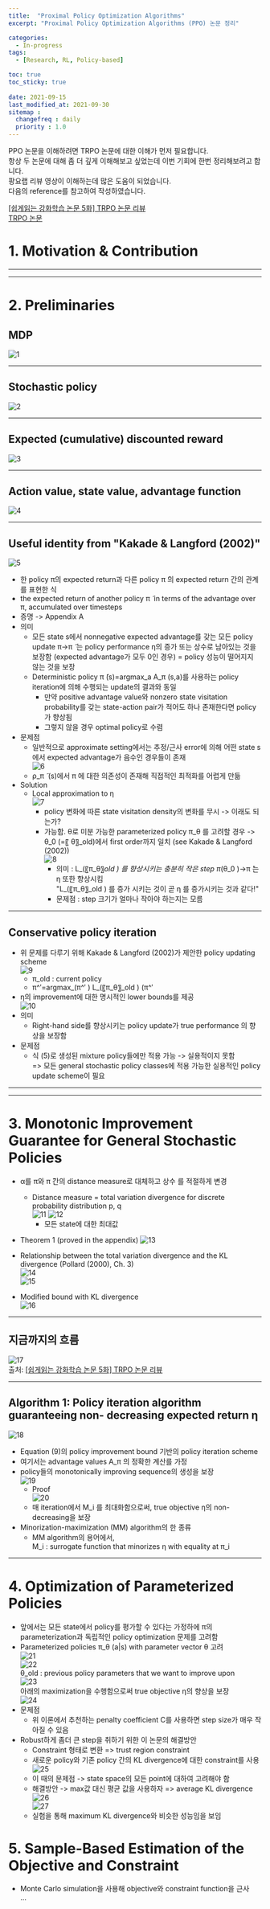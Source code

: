 ```yaml
---
title:  "Proximal Policy Optimization Algorithms"
excerpt: "Proximal Policy Optimization Algorithms (PPO) 논문 정리"

categories:
  - In-progress
tags:
  - [Research, RL, Policy-based]

toc: true
toc_sticky: true
 
date: 2021-09-15
last_modified_at: 2021-09-30
sitemap :
  changefreq : daily
  priority : 1.0
---
```


PPO 논문을 이해하려면 TRPO 논문에 대한 이해가 먼저 필요합니다.  
항상 두 논문에 대해 좀 더 깊게 이해해보고 싶었는데 이번 기회에 한번 정리해보려고 합니다.    
팡요랩 리뷰 영상이 이해하는데 많은 도움이 되었습니다.   
다음의 reference를 참고하여 작성하였습니다.

[[쉽게읽는 강화학습 논문 5화] TRPO 논문 리뷰](https://www.youtube.com/watch?v=XBO4oPChMfI&t=3268s)    
[TRPO 논문](https://arxiv.org/abs/1502.05477)

# 1. Motivation & Contribution

---
---

# 2. Preliminaries
## MDP
![1](https://user-images.githubusercontent.com/17296297/133378285-c8df6fc8-4087-4455-9ab7-d60c39a4eb42.png)

---

## Stochastic policy
![2](https://user-images.githubusercontent.com/17296297/133378284-849f68f6-70d8-489a-9c50-3758da605a22.png)

---

## Expected (cumulative) discounted reward
![3](https://user-images.githubusercontent.com/17296297/133378282-f0b327ea-6223-43dd-8b2b-6de486e1910c.png)

---

## Action value, state value, advantage function
![4](https://user-images.githubusercontent.com/17296297/133378280-4a8e3437-8c49-4e07-aebc-7c5cb56748a2.png)

---

## Useful identity from "Kakade & Langford (2002)"
![5](https://user-images.githubusercontent.com/17296297/133378277-26b76044-f0ce-4c5b-a9cf-a10cc2cf3a3d.png)
* 한 policy π의 expected return과 다른 policy π ̃의 expected return 간의 관계를 표현한 식
* the expected return of another policy π ̃  in terms of the advantage over π, accumulated over timesteps
* 증명 -> Appendix A
* 의미
  * 모든 state s에서 nonnegative expected advantage를 갖는 모든 policy update π→π ̃  는 policy performance η의 증가 또는 상수로 남아있는 것을 보장함 (expected advantage가 모두 0인 경우) = policy 성능이 떨어지지 않는 것을 보장    
  * Deterministic policy π ̃(s)=argmax_a A_π (s,a)를 사용하는 policy iteration에 의해 수행되는 update의 결과와 동일
    * 만약 positive advantage value와 nonzero state visitation probability를 갖는 state-action pair가 적어도 하나 존재한다면 policy가 향상됨
    * 그렇지 않을 경우 optimal policy로 수렴
* 문제점
  * 일반적으로 approximate setting에서는 추정/근사 error에 의해 어떤 state s에서 expected advantage가 음수인 경우들이 존재    
  ![6](https://user-images.githubusercontent.com/17296297/133378275-5bf9667b-4fda-4f16-904f-b3fde85c234c.png)
  * ρ_π ̃  (s)에서 π ̃에 대한 의존성이 존재해 직접적인 최적화를 어렵게 만듦
* Solution
  * Local approximation to η    
    ![7](https://user-images.githubusercontent.com/17296297/133378274-264562cf-be65-4173-a16e-03538a644e9d.png)
    * policy 변화에 따른 state visitation density의 변화를 무시 -> 이래도 되는가? 
    * 가능함. θ로 미분 가능한 parameterized policy π_θ 를 고려할 경우 -> θ_0 (=〖 θ〗_old)에서 first order까지 일치 (see Kakade & Langford (2002))    
    ![8](https://user-images.githubusercontent.com/17296297/133378272-c25da6c6-cb80-4d5a-86da-45d4105423e7.png)
      * 의미 : L_(〖π_θ〗_old ) 를 향상시키는 충분히 작은 step π_(θ_0 )→π ̃는 η 또한 향상시킴    
      "L_(〖π_θ〗_old ) 를 증가 시키는 것이 곧 η 를 증가시키는 것과 같다!"
      * 문제점 : step 크기가 얼마나 작아야 하는지는 모름

---

## Conservative policy iteration
* 위 문제를 다루기 위해 Kakade & Langford (2002)가 제안한 policy updating scheme    
  ![9](https://user-images.githubusercontent.com/17296297/133378268-3f09ed77-bdd4-4dfa-be3c-400cf919eacd.png)
  * π_old  : current policy
  * π^′=argmax_(π^′ ) L_(〖π_θ〗_old ) (π^′
* η의 improvement에 대한 명시적인 lower bounds를 제공   
  ![10](https://user-images.githubusercontent.com/17296297/133378266-51dc2e26-35fc-411a-bb84-f6c947ab5ea7.png)
* 의미
  * Right-hand side를 향상시키는 policy update가 true performance 의 향상을 보장함
* 문제점
  * 식 (5)로 생성된 mixture policy들에만 적용 가능 -> 실용적이지 못함   
  => 모든 general stochastic policy classes에 적용 가능한 실용적인 policy update scheme이 필요

---
---

# 3. Monotonic Improvement Guarantee for General Stochastic Policies
* α를 π와 π ̃간의 distance measure로 대체하고 상수 를 적절하게 변경
  * Distance measure = total variation divergence for discrete probability distribution p, q  
  ![11](https://user-images.githubusercontent.com/17296297/133378263-024a308d-cb4a-4ee9-ba11-2547c0c81319.png)
  ![12](https://user-images.githubusercontent.com/17296297/133378260-06dbacd6-c7c2-4b68-859b-32fcf65aebd2.png)
    * 모든 state에 대한 최대값 
* Theorem 1 (proved in the appendix)
![13](https://user-images.githubusercontent.com/17296297/133378259-1f2b38a1-a7a9-4c1a-a885-ca024b7a958d.png)

* Relationship between the total variation divergence and the KL divergence (Pollard (2000), Ch. 3)   
![14](https://user-images.githubusercontent.com/17296297/133378258-97b2cbfb-1c6c-499c-8995-14f711cd4a1a.png)    
![15](https://user-images.githubusercontent.com/17296297/133378256-352f5ef7-c579-4205-99a7-36b70e73bac8.png)

* Modified bound with KL divergence   
![16](https://user-images.githubusercontent.com/17296297/133378254-dbe09313-53b6-4e90-b6ef-34ad4e46eb31.png)

---

## 지금까지의 흐름
![17](https://user-images.githubusercontent.com/17296297/133378252-68a94bd0-9d74-48cf-bf90-02010c9feac7.png)    
출처: [[쉽게읽는 강화학습 논문 5화] TRPO 논문 리뷰](https://www.youtube.com/watch?v=XBO4oPChMfI&t=3268s)

---

## Algorithm 1: Policy iteration algorithm guaranteeing non- decreasing expected return η
![18](https://user-images.githubusercontent.com/17296297/133378251-64ff33ee-201c-415e-ae75-9e4a99f35efa.png)    
* Equation (9)의 policy improvement bound 기반의 policy iteration scheme
* 여기서는 advantage values A_π 의 정확한 계산를 가정
* policy들의 monotonically improving sequence의 생성을 보장   
  ![19](https://user-images.githubusercontent.com/17296297/133378250-151d4f90-d312-47fe-87fc-0cb0553addf1.png)
  * Proof   
  ![20](https://user-images.githubusercontent.com/17296297/133378249-854668a3-4f66-432f-a24f-68fdf0d35fe0.png)
  * 매 iteration에서 M_i 를 최대화함으로써, true objective η의 non-decreasing을 보장
* Minorization-maximization (MM) algorithm의 한 종류
  * MM algorithm의 용어에서,    
    M_i  : surrogate function that minorizes η with equality at π_i



---

# 4. Optimization of Parameterized Policies
* 앞에서는 모든 state에서 policy를 평가할 수 있다는 가정하에 π의 parameterization과 독립적인 policy optimization 문제를 고려함
* Parameterized policies π_θ (a|s) with parameter vector θ 고려   
  ![21](https://user-images.githubusercontent.com/17296297/133378248-2895607a-a985-487b-a075-5d3af025c1a7.png)    
  ![22](https://user-images.githubusercontent.com/17296297/133378246-88ecbf01-77b3-48e3-91db-bf08d0e2a2c3.png)    
  θ_old  : previous policy parameters that we want to improve upon    
  ![23](https://user-images.githubusercontent.com/17296297/133378243-a0a3b1c2-744b-4862-8a1e-5bfd0f5233a4.png)    
 	아래의 maximization을 수행함으로써 true objective η의 향상을 보장   
  ![24](https://user-images.githubusercontent.com/17296297/133378242-cc1d861c-0bb4-4f99-9ce9-da64ba4378b4.png)
* 문제점
  * 위 이론에서 추천하는 penalty coefficient C를 사용하면 step size가 매우 작아질 수 있음
* Robust하게 좀더 큰 step을 취하기 위한 이 논문의 해결방안
  * Constraint 형태로 변환 => trust region constraint
  * 새로운 policy와 기존 policy 간의 KL divergence에 대한 constraint를 사용   
    ![25](https://user-images.githubusercontent.com/17296297/133378240-a41f56df-cfa6-4111-a1c4-ca4bd031328a.png)
  * 이 때의 문제점 -> state space의 모든 point에 대하여 고려해야 함
  * 해결방안 -> max값 대신 평균 값을 사용하자 => average KL divergence    
    ![26](https://user-images.githubusercontent.com/17296297/133378239-7c03e950-8a10-417b-b955-f9e00bd33374.png)    
    ![27](https://user-images.githubusercontent.com/17296297/133378233-dc2e331a-be52-434c-821e-d5cc1b15d8e5.png)
  * 실험을 통해 maximum KL divergence와 비슷한 성능임을 보임

# 5. Sample-Based Estimation of the Objective and Constraint
* Monte Carlo simulation을 사용해 objective와 constraint function을 근사    
...






